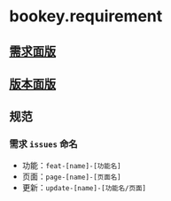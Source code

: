 # bookey.requirement

## [需求面版](https://github.com/bookey-dev/bookey.requirement/projects/5)

## [版本面版](https://github.com/bookey-dev/bookey.requirement/projects/5)


## 规范

### 需求 `issues` 命名

- 功能：`feat-[name]-[功能名]`
- 页面：`page-[name]-[页面名]`
- 更新：`update-[name]-[功能名/页面]`




